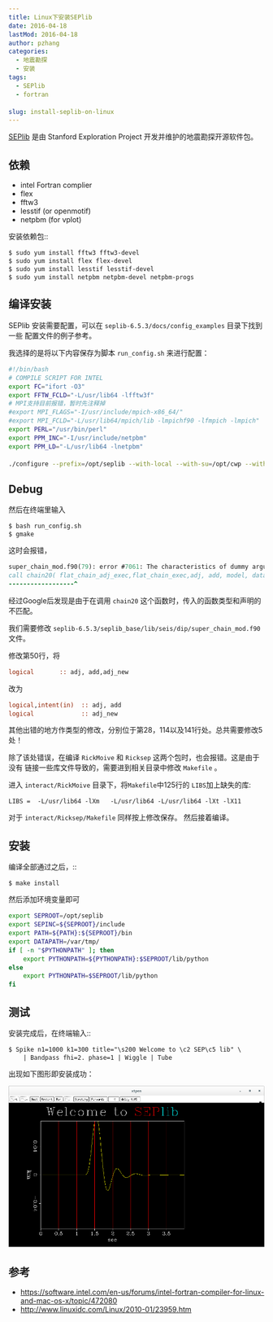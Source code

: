 ```yaml
---
title: Linux下安装SEPlib
date: 2016-04-18
lastMod: 2016-04-18
author: pzhang
categories:
  - 地震勘探
  - 安装
tags:
  - SEPlib
  - fortran

slug: install-seplib-on-linux
---
```


[SEPlib](http://sepwww.stanford.edu/doku.php?id=sep:software:seplib) 是由
Stanford Exploration Project 开发并维护的地震勘探开源软件包。


<!--more-->

## 依赖

- intel Fortran complier
- flex
- fftw3
- lesstif (or openmotif)
- netpbm (for vplot)

安装依赖包::

    $ sudo yum install fftw3 fftw3-devel
    $ sudo yum install flex flex-devel
    $ sudo yum install lesstif lesstif-devel
    $ sudo yum install netpbm netpbm-devel netpbm-progs


## 编译安装

SEPlib 安装需要配置，可以在 ``seplib-6.5.3/docs/config_examples`` 目录下找到一些
配置文件的例子参考。

我选择的是将以下内容保存为脚本 ``run_config.sh`` 来进行配置：

``` bash
#!/bin/bash
# COMPILE SCRIPT FOR INTEL
export FC="ifort -O3"
export FFTW_FCLD="-L/usr/lib64 -lfftw3f"
# MPI支持目前报错，暂时先注释掉
#export MPI_FLAGS="-I/usr/include/mpich-x86_64/"
#export MPI_FCLD="-L/usr/lib64/mpich/lib -lmpichf90 -lfmpich -lmpich"
export PERL="/usr/bin/perl"
export PPM_INC="-I/usr/include/netpbm"
export PPM_LD="-L/usr/lib64 -lnetpbm"

./configure --prefix=/opt/seplib --with-local --with-su=/opt/cwp --with-fftw
```

## Debug

然后在终端里输入

    $ bash run_config.sh
    $ gmake

这时会报错，

```fortran
super_chain_mod.f90(79): error #7061: The characteristics of dummy argument 1 of the associated actual procedure differ from the characteristics of dummy argument 1 of the dummy procedure.   [FLAT_CHAIN_ADJ_EXEC]
call chain20( flat_chain_adj_exec,flat_chain_exec,adj, add, model, data,temp2)
------------------^
```

经过Google后发现是由于在调用 `chain20` 这个函数时，传入的函数类型和声明的不匹配。

我们需要修改 `seplib-6.5.3/seplib_base/lib/seis/dip/super_chain_mod.f90`
文件。

修改第50行，将

```fortran
logical       :: adj, add,adj_new
```
改为

``` fortran
logical,intent(in)  :: adj, add
logical             :: adj_new
```

其他出错的地方作类型的修改，分别位于第28，114以及141行处。总共需要修改5处！

除了该处错误，在编译 `RickMoive` 和 `Ricksep` 这两个包时，也会报错。这是由于没有
链接一些库文件导致的，需要进到相关目录中修改 `Makefile` 。

进入 `interact/RickMoive` 目录下，将`Makefile`中125行的 `LIBS`加上缺失的库:

    LIBS =  -L/usr/lib64 -lXm   -L/usr/lib64 -L/usr/lib64 -lXt -lX11
对于 `interact/Ricksep/Makefile` 同样按上修改保存。
然后接着编译。


## 安装

编译全部通过之后，::

    $ make install

然后添加环境变量即可

```bash
export SEPROOT=/opt/seplib
export SEPINC=${SEPROOT}/include
export PATH=${PATH}:${SEPROOT}/bin
export DATAPATH=/var/tmp/
if [ -n "$PYTHONPATH" ]; then
    export PYTHONPATH=${PYTHONPATH}:$SEPROOT/lib/python
else
    export PYTHONPATH=$SEPROOT/lib/python
fi

```

## 测试

安装完成后，在终端输入::

    $ Spike n1=1000 k1=300 title="\s200 Welcome to \c2 SEP\c5 lib" \
        | Bandpass fhi=2. phase=1 | Wiggle | Tube

出现如下图形即安装成功：

![](/images/2016041800.png)


## 参考

- https://software.intel.com/en-us/forums/intel-fortran-compiler-for-linux-and-mac-os-x/topic/472080
- http://www.linuxidc.com/Linux/2010-01/23959.htm
